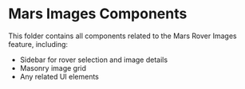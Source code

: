 # Mars Images Components

This folder contains all components related to the Mars Rover Images feature, including:
- Sidebar for rover selection and image details
- Masonry image grid
- Any related UI elements 